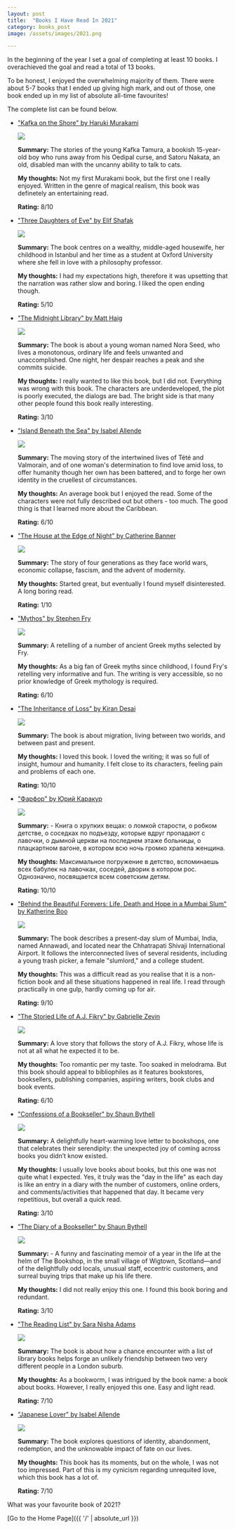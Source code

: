 ```yaml
---
layout: post
title:  "Books I Have Read In 2021"
category: books_post
image: /assets/images/2021.png

---
```


In the beginning of the year I set a goal of completing at least 10 books. I overachieved the goal and read a total of 13 books. 

To be honest, I enjoyed the overwhelming majority of them. There were about 5-7 books that I ended up giving high mark, and out of those, one book ended up in my list of absolute all-time favourites! 

The complete list can be found below.

<ul>
  <li> <p><a href="https://www.goodreads.com/book/show/4929.Kafka_on_the_Shore" title="hp">"Kafka on the Shore" by Haruki Murakami</a></p> 
  <p><img src="https://i.gr-assets.com/images/S/compressed.photo.goodreads.com/books/1429638085l/4929.jpg"/></p>   
  <p><strong>Summary:</strong> The stories of the young Kafka Tamura, a bookish 15-year-old boy who runs away from his Oedipal curse, and Satoru Nakata, an old, disabled man with the uncanny ability to talk to cats.</p>
  <p><strong>My thoughts:</strong> Not my first Murakami book, but the first one I really enjoyed. Written in the genre of magical realism, this book was definetely an entertaining read.</p> 
  <p><strong>Rating:</strong> 8/10</p>
  </li>
</ul>

<ul>
  <li><p><a href="https://www.goodreads.com/book/show/36429751-three-daughters-of-eve?ac=1&from_search=true&qid=LT0YVubdZF&rank=1" title="hp">"Three Daughters of Eve" by Elif Shafak</a></p> 
<p><img src="https://i.gr-assets.com/images/S/compressed.photo.goodreads.com/books/1508262311l/36429751._SY475_.jpg"/></p> 
  <p><strong>Summary:</strong> The book centres on a wealthy, middle-aged housewife, her childhood in Istanbul and her time as a student at Oxford University where she fell in love with a philosophy professor.</p>
  <p><strong>My thoughts:</strong> I had my expectations high, therefore it was upsetting that the narration was rather slow and boring. I liked the open ending though.</p> 
  <p><strong>Rating:</strong> 5/10</p>
  </li>
</ul>

<ul>
  <li><p><a href="https://www.goodreads.com/book/show/52578297-the-midnight-library?ac=1&from_search=true&qid=Eewjb8aGzu&rank=1" title="hp">"The Midnight Library" by Matt Haig</a></p> 
  <p><img src="https://i.gr-assets.com/images/S/compressed.photo.goodreads.com/books/1602190253l/52578297.jpg"/></p> 
  <p><strong>Summary:</strong>  The book is about a young woman named Nora Seed, who lives a monotonous, ordinary life and feels unwanted and unaccomplished. One night, her despair reaches a peak and she commits suicide.</p>
  <p><strong>My thoughts:</strong> I really wanted to like this book, but I did not. Everything was wrong with this book. The characters are underdeveloped, the plot is poorly executed, the dialogs are bad. The bright side is that many other people found this book really interesting.</p> 
  <p><strong>Rating:</strong> 3/10</p>
  </li>
</ul>

<ul>
  <li><p><a href="https://www.goodreads.com/book/show/7005479-island-beneath-the-sea?ac=1&from_search=true&qid=TwKXEggvSn&rank=1" title="hp">"Island Beneath the Sea" by Isabel Allende</a></p> 
  <p><img src="https://i.gr-assets.com/images/S/compressed.photo.goodreads.com/books/1501991943l/7005479.jpg"/></p> 
  <p><strong>Summary:</strong> The moving story of the intertwined lives of Tété and Valmorain, and of one woman's determination to find love amid loss, to offer humanity though her own has been battered, and to forge her own identity in the cruellest of circumstances.</p>
  <p><strong>My thoughts:</strong> An average book but I enjoyed the read. Some of the characters were not fully described out but others - too much. The good thing is that I learned more about the Caribbean.</p> 
  <p><strong>Rating:</strong> 6/10</p>
  </li>
</ul>

<ul>
  <li><p><a href="https://www.goodreads.com/book/show/27163154-the-house-at-the-edge-of-night?ac=1&from_search=true&qid=4Mrr0k4Sr2&rank=1" title="hp">"The House at the Edge of Night" by Catherine Banner</a></p> 
  <p><img src="https://i.gr-assets.com/images/S/compressed.photo.goodreads.com/books/1449681882l/27163154.jpg"/></p> 
  <p><strong>Summary:</strong> The story of four generations as they face world wars, economic collapse, fascism, and the advent of modernity.</p>
  <p><strong>My thoughts:</strong> Started great, but eventually I found myself disinterested. A long boring read.</p> 
  <p><strong>Rating:</strong> 1/10</p>
  </li>
</ul>

<ul>
  <li><p><a href="https://www.goodreads.com/book/show/35074096-mythos?ac=1&from_search=true&qid=sdgMsynHz9&rank=1" title="hp">"Mythos" by Stephen Fry</a></p> 
  <p><img src="https://i.gr-assets.com/images/S/compressed.photo.goodreads.com/books/1502518360l/35074096._SY475_.jpg"/></p> 
  <p><strong>Summary:</strong> A retelling of a number of ancient Greek myths selected by Fry.</p>
  <p><strong>My thoughts:</strong> As a big fan of Greek myths since childhood, I found Fry's retelling very informative and fun. The writing is very accessible, so no prior knowledge of Greek mythology is required.</p> 
  <p><strong>Rating:</strong> 6/10</p>
  </li>
</ul>

<ul>
  <li><p><a href="https://www.goodreads.com/book/show/95186.The_Inheritance_of_Loss?ac=1&from_search=true&qid=AcVdFViXX8&rank=1" title="hp">"The Inheritance of Loss" by Kiran Desai</a></p> 
  <p><img src="https://i.gr-assets.com/images/S/compressed.photo.goodreads.com/books/1327909065l/95186.jpg"/></p> 
  <p><strong>Summary:</strong> The book is about migration, living between two worlds, and between past and present.</p>
  <p><strong>My thoughts:</strong> I loved this book. I loved the writing; it was so full of insight, humour and humanity. I felt close to its characters, feeling pain and problems of each one.</p> 
  <p><strong>Rating:</strong> 10/10</p>
  </li>
</ul>

<ul>
  <li><p><a href="https://www.goodreads.com/book/show/55852596?ac=1&from_search=true&qid=TjewRHppwy&rank=1" title="hp">"Фарфор" by Юрий Каракур</a></p> 
  <p><img src="https://i.gr-assets.com/images/S/compressed.photo.goodreads.com/books/1604658592l/55852596._SY475_.jpg"/></p> 
  <p><strong>Summary:</strong> - Книга о хрупких вещах: о ломкой старости, о робком детстве, о соседках по подъезду, которые вдруг пропадают с лавочки, о дымной церкви на последнем этаже больницы, о плацкартном вагоне, в котором всю ночь громко храпела женщина.</p>
  <p><strong>My thoughts:</strong> Максимальное погружение в детство, вспоминаешь всех бабулек на лавочках, соседей, дворик в котором рос. Однозначно, посвящается всем советским детям.</p> 
  <p><strong>Rating:</strong> 10/10</p>
  </li>
</ul>

<ul>
  <li><p><a href="https://www.goodreads.com/book/show/15132272-behind-the-beautiful-forevers?ac=1&from_search=true&qid=MrWrLxz2Ht&rank=1" title="hp">"Behind the Beautiful Forevers: Life, Death and Hope in a Mumbai Slum" by Katherine Boo</a></p> 
  <p><img src="https://i.gr-assets.com/images/S/compressed.photo.goodreads.com/books/1341055072l/15132272.jpg"/></p> 
  <p><strong>Summary:</strong> The book describes a present-day slum of Mumbai, India, named Annawadi, and located near the Chhatrapati Shivaji International Airport. It follows the interconnected lives of several residents, including a young trash picker, a female "slumlord," and a college student.</p>
  <p><strong>My thoughts:</strong> This was a difficult read as you realise that it is a non-fiction book and all these situations happened in real life. I read through practically in one gulp, hardly coming up for air.</p> 
  <p><strong>Rating:</strong> 9/10</p>
  </li>
</ul>

<ul>
  <li><p><a href="https://www.goodreads.com/book/show/18293427-the-storied-life-of-a-j-fikry?ac=1&from_search=true&qid=1JZ2OJlpTv&rank=1" title="hp">"The Storied Life of A.J. Fikry" by Gabrielle Zevin</a></p> 
  <p><img src="https://i.gr-assets.com/images/S/compressed.photo.goodreads.com/books/1404582137l/18293427.jpg"/></p> 
  <p><strong>Summary:</strong> A love story that follows the story of A.J. Fikry, whose life is not at all what he expected it to be.</p>
  <p><strong>My thoughts:</strong> Too romantic per my taste. Too soaked in melodrama. But this book should appeal to bibliophiles as it features bookstores, booksellers, publishing companies, aspiring writers, book clubs and book events.</p> 
  <p><strong>Rating:</strong> 6/10</p>
  </li>
</ul>

<ul>
  <li><p><a href="https://www.goodreads.com/book/show/44784526-confessions-of-a-bookseller?ac=1&from_search=true&qid=wyuJGkGocA&rank=2" title="hp">"Confessions of a Bookseller" by Shaun Bythell</a></p> 
  <p><img src="https://i.gr-assets.com/images/S/compressed.photo.goodreads.com/books/1554387299l/44784526.jpg"/></p> 
  <p><strong>Summary:</strong> A delightfully heart-warming love letter to bookshops, one that celebrates their serendipity: the unexpected joy of coming across books you didn’t know existed.</p>
  <p><strong>My thoughts:</strong> I usually love books about books, but this one was not quite what I expected. Yes, it truly was the "day in the life" as each day is like an entry in a diary with the number of customers, online orders, and comments/activities that happened that day. It became very repetitious, but overall a quick read.</p> 
  <p><strong>Rating:</strong> 3/10</p>
  </li>
</ul>

<ul>
  <li><p><a href="https://www.goodreads.com/book/show/35512560-the-diary-of-a-bookseller?ac=1&from_search=true&qid=uXCTWK53sP&rank=1" title="hp">"The Diary of a Bookseller" by Shaun Bythell</a></p> 
  <p><img src="https://i.gr-assets.com/images/S/compressed.photo.goodreads.com/books/1498386116l/35512560._SY475_.jpg"/></p> 
  <p><strong>Summary:</strong> - A funny and fascinating memoir of a year in the life at the helm of The Bookshop, in the small village of Wigtown, Scotland—and of the delightfully odd locals, unusual staff, eccentric customers, and surreal buying trips that make up his life there.</p>
  <p><strong>My thoughts:</strong> I did not really enjoy this one. I found this book boring and redundant.</p> 
  <p><strong>Rating:</strong> 3/10</p>
  </li>
</ul>

<ul>
  <li><p><a href="https://www.goodreads.com/book/show/55276648-the-reading-list?ac=1&from_search=true&qid=rKYFQ0esNd&rank=1" title="hp">"The Reading List" by Sara Nisha Adams</a></p> 
  <p><img src="https://images-na.ssl-images-amazon.com/images/I/51urAkRcUaS._SX328_BO1,204,203,200_.jpg"/></p> 
  <p><strong>Summary:</strong> The book is about how a chance encounter with a list of library books helps forge an unlikely friendship between two very different people in a London suburb.</p>
  <p><strong>My thoughts:</strong> As a bookworm, I was intrigued by the book name: a book about books. However, I really enjoyed this one. Easy and light read.</p> 
  <p><strong>Rating:</strong> 7/10</p>
  </li>
</ul>

<ul>
  <li><p><a href="https://www.goodreads.com/book/show/25152052-the-japanese-lover?ac=1&from_search=true&qid=u36fqHntDK&rank=1" title="hp">"Japanese Lover" by Isabel Allende</a></p> 
  <p><img src="https://i.gr-assets.com/images/S/compressed.photo.goodreads.com/books/1501991754l/25152052.jpg"/></p> 
  <p><strong>Summary:</strong> The book explores questions of identity, abandonment, redemption, and the unknowable impact of fate on our lives.</p>
  <p><strong>My thoughts:</strong> This book has its moments, but on the whole, I was not too impressed. Part of this is my cynicism regarding unrequited love, which this book has a lot of.</p> 
  <p><strong>Rating:</strong> 7/10</p></li>
</ul>

What was your favourite book of 2021?

[Go to the Home Page]({{ '/' | absolute_url }})

